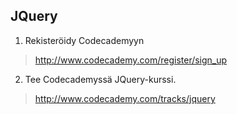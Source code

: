 ## JQuery

1. Rekisteröidy Codecademyyn
> http://www.codecademy.com/register/sign_up
2. Tee Codecademyssä JQuery-kurssi.
> http://www.codecademy.com/tracks/jquery
